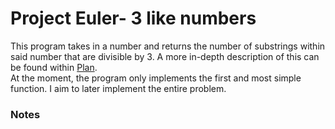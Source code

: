 # Project Euler- 3 like numbers
This program takes in a number and returns the number of substrings within 
said number that are divisible by 3. A more in-depth description of this 
can be found within [Plan](doc/Plan.md).  
At the moment, the program only implements the first and most simple function. I aim 
to later implement the entire problem.

### Notes
